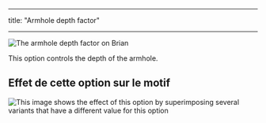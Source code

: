 - - -
title: "Armhole depth factor"
- - -

![The armhole depth factor on Brian](./armholedepthfactor.svg)

This option controls the depth of the armhole.

## Effet de cette option sur le motif

![This image shows the effect of this option by superimposing several variants that have a different value for this option](brian_armholedepthfactor_sample.svg "Effect of this option on the pattern")
